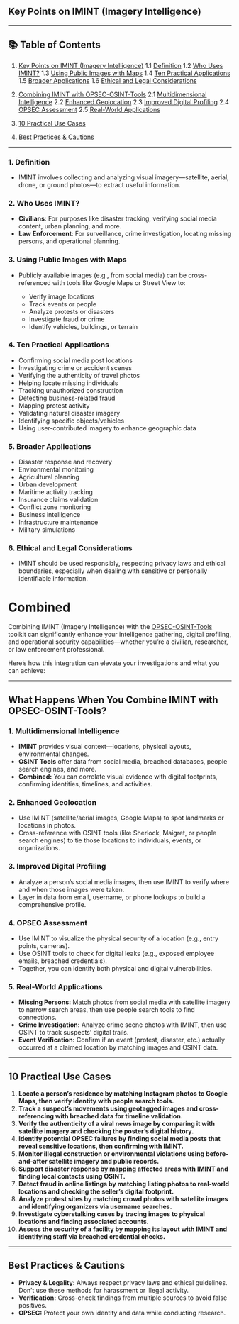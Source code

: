 ## **Key Points on IMINT (Imagery Intelligence)**

---

## 📚 Table of Contents

1. [Key Points on IMINT (Imagery Intelligence)](#key-points-on-imint-imagery-intelligence)
   1.1 [Definition](#1-definition)
   1.2 [Who Uses IMINT?](#2-who-uses-imint)
   1.3 [Using Public Images with Maps](#3-using-public-images-with-maps)
   1.4 [Ten Practical Applications](#4-ten-practical-applications)
   1.5 [Broader Applications](#5-broader-applications)
   1.6 [Ethical and Legal Considerations](#6-ethical-and-legal-considerations)

2. [Combining IMINT with OPSEC-OSINT-Tools](#combined)
   2.1 [Multidimensional Intelligence](#1-multidimensional-intelligence)
   2.2 [Enhanced Geolocation](#2-enhanced-geolocation)
   2.3 [Improved Digital Profiling](#3-improved-digital-profiling)
   2.4 [OPSEC Assessment](#4-opsec-assessment)
   2.5 [Real-World Applications](#5-real-world-applications)

3. [10 Practical Use Cases](#10-practical-use-cases)

4. [Best Practices & Cautions](#best-practices--cautions)

---

### 1. **Definition**

* IMINT involves collecting and analyzing visual imagery—satellite, aerial, drone, or ground photos—to extract useful information.

### 2. **Who Uses IMINT?**

* **Civilians**: For purposes like disaster tracking, verifying social media content, urban planning, and more.
* **Law Enforcement**: For surveillance, crime investigation, locating missing persons, and operational planning.

### 3. **Using Public Images with Maps**

* Publicly available images (e.g., from social media) can be cross-referenced with tools like Google Maps or Street View to:

  * Verify image locations
  * Track events or people
  * Analyze protests or disasters
  * Investigate fraud or crime
  * Identify vehicles, buildings, or terrain

### 4. **Ten Practical Applications**

* Confirming social media post locations
* Investigating crime or accident scenes
* Verifying the authenticity of travel photos
* Helping locate missing individuals
* Tracking unauthorized construction
* Detecting business-related fraud
* Mapping protest activity
* Validating natural disaster imagery
* Identifying specific objects/vehicles
* Using user-contributed imagery to enhance geographic data

### 5. **Broader Applications**

* Disaster response and recovery
* Environmental monitoring
* Agricultural planning
* Urban development
* Maritime activity tracking
* Insurance claims validation
* Conflict zone monitoring
* Business intelligence
* Infrastructure maintenance
* Military simulations

### 6. **Ethical and Legal Considerations**

* IMINT should be used responsibly, respecting privacy laws and ethical boundaries, especially when dealing with sensitive or personally identifiable information.


# Combined

Combining IMINT (Imagery Intelligence) with the [OPSEC-OSINT-Tools](https://github.com/airborne-commando/OPSEC-OSINT-Tools) toolkit can significantly enhance your intelligence gathering, digital profiling, and operational security capabilities—whether you’re a civilian, researcher, or law enforcement professional.

Here’s how this integration can elevate your investigations and what you can achieve:

---

## **What Happens When You Combine IMINT with OPSEC-OSINT-Tools?**

### **1. Multidimensional Intelligence**
- **IMINT** provides visual context—locations, physical layouts, environmental changes.
- **OSINT Tools** offer data from social media, breached databases, people search engines, and more.
- **Combined:** You can correlate visual evidence with digital footprints, confirming identities, timelines, and activities.

### **2. Enhanced Geolocation**
- Use IMINT (satellite/aerial images, Google Maps) to spot landmarks or locations in photos.
- Cross-reference with OSINT tools (like Sherlock, Maigret, or people search engines) to tie those locations to individuals, events, or organizations.

### **3. Improved Digital Profiling**
- Analyze a person’s social media images, then use IMINT to verify where and when those images were taken.
- Layer in data from email, username, or phone lookups to build a comprehensive profile.

### **4. OPSEC Assessment**
- Use IMINT to visualize the physical security of a location (e.g., entry points, cameras).
- Use OSINT tools to check for digital leaks (e.g., exposed employee emails, breached credentials).
- Together, you can identify both physical and digital vulnerabilities.

### **5. Real-World Applications**
- **Missing Persons:** Match photos from social media with satellite imagery to narrow search areas, then use people search tools to find connections.
- **Crime Investigation:** Analyze crime scene photos with IMINT, then use OSINT to track suspects’ digital trails.
- **Event Verification:** Confirm if an event (protest, disaster, etc.) actually occurred at a claimed location by matching images and OSINT data.

---

## **10 Practical Use Cases**

1. **Locate a person’s residence by matching Instagram photos to Google Maps, then verify identity with people search tools.**
2. **Track a suspect’s movements using geotagged images and cross-referencing with breached data for timeline validation.**
3. **Verify the authenticity of a viral news image by comparing it with satellite imagery and checking the poster’s digital history.**
4. **Identify potential OPSEC failures by finding social media posts that reveal sensitive locations, then confirming with IMINT.**
5. **Monitor illegal construction or environmental violations using before-and-after satellite imagery and public records.**
6. **Support disaster response by mapping affected areas with IMINT and finding local contacts using OSINT.**
7. **Detect fraud in online listings by matching listing photos to real-world locations and checking the seller’s digital footprint.**
8. **Analyze protest sites by matching crowd photos with satellite images and identifying organizers via username searches.**
9. **Investigate cyberstalking cases by tracing images to physical locations and finding associated accounts.**
10. **Assess the security of a facility by mapping its layout with IMINT and identifying staff via breached credential checks.**

---

## **Best Practices & Cautions**

- **Privacy & Legality:** Always respect privacy laws and ethical guidelines. Don’t use these methods for harassment or illegal activity.
- **Verification:** Cross-check findings from multiple sources to avoid false positives.
- **OPSEC:** Protect your own identity and data while conducting research.
